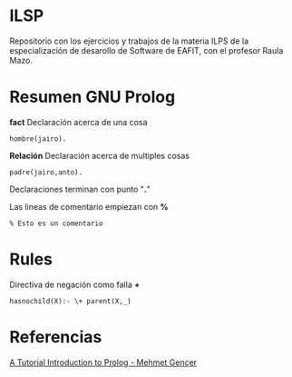 # ILSP 

Repositorio con los ejercicios y trabajos de la materia ILPS de la especialización de desarollo de Software de EAFIT, con el profesor Raula Mazo.

# Resumen GNU Prolog

**fact** Declaración acerca de una cosa

`hombre(jairo).`

**Relación** Declaración acerca de multiples cosas

`padre(jairo,anto).`

Declaraciones terminan con punto "**.**"

Las lineas de comentario empiezan con **%**

`% Esto es un comentario`

# Rules

Directiva de negación como falla **\+**

`hasnochild(X):- \+ parent(X,_)`



# Referencias
[A Tutorial Introduction to Prolog - Mehmet Gençer](http://mgencer.com/files/PrologTutorial.html)

 
